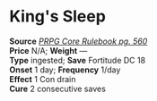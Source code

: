# King's Sleep

**Source** [_PRPG Core Rulebook pg. 560_](http://paizo.com/pathfinderRPG/v5748btpy88yj)  
**Price** N/A; **Weight** —  
**Type** ingested; **Save** Fortitude DC 18  
**Onset** 1 day; **Frequency** 1/day  
**Effect** 1 Con drain  
**Cure** 2 consecutive saves